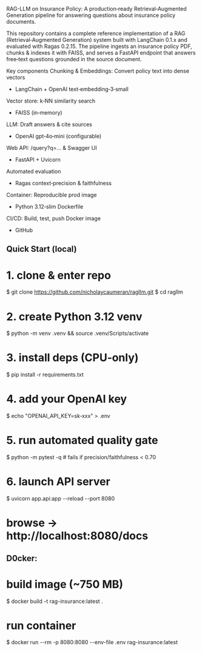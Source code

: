 RAG-LLM on Insurance Policy: A production‑ready Retrieval‑Augmented Generation pipeline for answering questions about insurance policy documents.

This repository contains a complete reference implementation of a RAG (Retrieval‑Augmented Generation) system built with LangChain 0.1.x and evaluated with Ragas 0.2.15.  The pipeline ingests an insurance policy PDF, chunks & indexes it with FAISS, and serves a FastAPI endpoint that answers free‑text questions grounded in the source document.

Key components
Chunking & Embeddings: Convert policy text into dense vectors
- LangChain + OpenAI text‑embedding‑3‑small

Vector store: k‑NN similarity search
- FAISS (in‑memory)

LLM: Draft answers & cite sources
- OpenAI gpt‑4o‑mini (configurable)

Web API: /query?q=… & Swagger UI
- FastAPI + Uvicorn

Automated evaluation
- Ragas context‑precision & faithfulness

Container: Reproducible prod image
- Python 3.12‑slim Dockerfile

CI/CD: Build, test, push Docker image
- GitHub

##  Quick Start (local)
# 1. clone & enter repo
$ git clone https://github.com/nicholaycaumeran/ragllm.git
$ cd ragllm

# 2. create Python 3.12 venv
$ python -m venv .venv && source .venv/Scripts/activate

# 3. install deps (CPU‑only)
$ pip install -r requirements.txt

# 4. add your OpenAI key
$ echo "OPENAI_API_KEY=sk‑xxx" > .env

# 5. run automated quality gate
$ python -m pytest -q          # fails if precision/faithfulness < 0.70

# 6. launch API server
$ uvicorn app.api:app --reload --port 8080
# browse → http://localhost:8080/docs

## D0cker:
# build image (~750 MB)
$ docker build -t rag-insurance:latest .

# run container
$ docker run --rm -p 8080:8080 --env-file .env rag-insurance:latest
